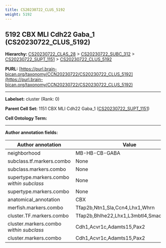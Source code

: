 ```yaml
---
title: CS20230722_CLUS_5192
weight: 5192
---
```

## 5192 CBX MLI Cdh22 Gaba_1 (CS20230722_CLUS_5192)
<b>Hierarchy: </b>
[CS20230722_CLAS_28](../CS20230722_CLAS_28) >
[CS20230722_SUBC_312](../CS20230722_SUBC_312) >
[CS20230722_SUPT_1151](../CS20230722_SUPT_1151) >
[CS20230722_CLUS_5192](../CS20230722_CLUS_5192)

**PURL:** [https://purl.brain-bican.org/taxonomy/CCN20230722/CS20230722_CLUS_5192](https://purl.brain-bican.org/taxonomy/CCN20230722/CS20230722_CLUS_5192)

---


**Labelset:** cluster (Rank: 0)

**Parent Cell Set:** 1151 CBX MLI Cdh22 Gaba_1 ([CS20230722_SUPT_1151](../CS20230722_SUPT_1151))



**Cell Ontology Term:** 

[MARKER GENES.]: #


---

[TRANSFERRED ANNOTATIONS.]: #


[AUTHOR ANNOTATION FIELDS.]: #


**Author annotation fields:**

| Author annotation | Value |
|-------------------|-------|
|neighborhood|MB-HB-CB-GABA|
|subclass.tf.markers.combo|None|
|subclass.markers.combo|None|
|supertype.markers.combo _within subclass_|None|
|supertype.markers.combo|None|
|anatomical_annotation|CBX|
|merfish.markers.combo|Tfap2b,Ntn1,Sla,Ccn4,Lhx1,Whrn|
|cluster.TF.markers.combo|Tfap2b,Bhlhe22,Lhx1,L3mbtl4,Smad3,Pou3f3|
|cluster.markers.combo _within subclass_|Cdh1,Acvr1c,Adamts15,Pax2|
|cluster.markers.combo|Cdh1,Acvr1c,Adamts15,Pax2|
